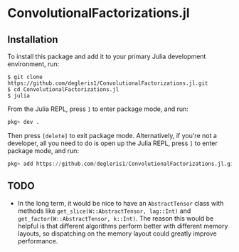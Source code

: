 # ConvolutionalFactorizations.jl


## Installation

To install this package and add it to your primary Julia development environment, run:

```
$ git clone https://github.com/degleris1/ConvolutionalFactorizations.jl.git
$ cd ConvolutionalFactorizations.jl
$ julia
```

From the Julia REPL, press `]` to enter package mode, and run:

```julia
pkg> dev .
```

Then press `[delete]` to exit package mode.
Alternatively, if you're not a developer, all you need to do is open up the Julia REPL, press `]` to enter package mode, and run:

```julia
pkg> add https://github.com/degleris1/ConvolutionalFactorizations.jl.git
```


## TODO

- In the long term, it would be nice to have an `AbstractTensor` class with methods like `get_slice(W::AbstractTensor, lag::Int)` and `get_factor(W::AbstractTensor, k::Int)`. The reason this would be helpful is that different algorithms perform better with different memory layouts, so dispatching on the memory layout could greatly improve performance.
